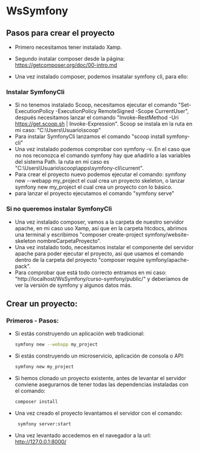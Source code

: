 # WsSymfony

## Pasos para crear el proyecto
- Primero necesitamos tener instalado Xamp.
- Segundo instalar composer desde la página: https://getcomposer.org/doc/00-intro.md

- Una vez instalado composer, podemos insatalar symfony cli, para ello:
### Instalar SymfonyCli
- Si no tenemos instalado Scoop, necesitamos ejecutar el comando "Set-ExecutionPolicy -ExecutionPolicy RemoteSigned -Scope CurrentUser", después necesitamos lanzar el comando "Invoke-RestMethod -Uri https://get.scoop.sh | Invoke-Expression". Scoop se instala en la ruta en mi caso: "C:\Users\Usuario\scoop"
- Para instalar SymfonyCli lanzamos el comando "scoop install symfony-cli"
- Una vez instalado podemos comprobar con symfony -v. En el caso que no nos reconozca el comando symfony hay que añadirlo a las variables del sistema Path. la ruta en mi caso es "C:\Users\Usuario\scoop\apps\symfony-cli\current".
- Para crear el proyecto nuevo podemos ejecutar el comando: symfony new --webapp my_project el cual crea un proyecto skeleton, o lanzar symfony new my_project el cual crea un proyecto con lo básico.
- para lanzar el proyecto ejecutamos el comando "symfony serve"
### Si no queremos instalar SymfonyCli
- Una vez instalado composer, vamos a la carpeta de nuestro servidor apache, en mi caso uso Xamp, así que en la carpeta htcdocs, abrimos una terminal y escribimos "composer create-project symfony/website-skeleton nombreCarpetaProyecto".
- Una vez instalado todo, necesitamos instalar el componente del servidor apache para poder ejecutar el proyecto, asi que usamos el comando dentro de la carpeta del proyecto "composer require symfony/apache-pack".
- Para comprobar que está todo correcto entramos en mi caso: "http://localhost/WsSymfony/curso-symfony/public/"  y deberíamos de ver la versión de symfony y algunos datos más.

## Crear un proyecto:
### Primeros - Pasos:
- Si estás construyendo un aplicación web tradicional: 
    ```sh
    symfony new --webapp my_project
    ```
- Si estás construyendo un microservicio, aplicación de consola o API: 
    ```sh
    symfony new my_project
    ```
- Si hemos clonado un proyecto existente, antes de levantar el servidor conviene asegurarnos de tener todas las dependencias instaladas con el comando: 
    ```sh
    composer install
    ```
- Una vez creado el proyecto levantamos el servidor con el comando:
    ```sh
     symfony server:start
    ```
- Una vez levantado accedemos en el navegador a la url: http://127.0.0.1:8000/